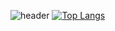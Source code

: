 ![header](https://capsule-render.vercel.app/api?type=transparent&color=auto&height=100&section=header&text=HyunWoo&fontSize=50&fontAlign=30)
[![Top Langs](https://github-readme-stats.vercel.app/api/top-langs/?username=vananaHope&layout=compact)](https://github.com/vananaHope/github-readme-stats)

